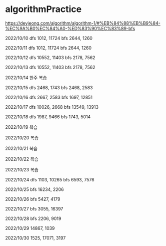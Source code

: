 # algorithmPractice

https://devjeong.com/algorithm/algorithm-1/#%EB%84%88%EB%B9%84-%EC%9A%B0%EC%84%A0-%ED%83%90%EC%83%89-bfs

2022/10/10
dfs
1012, 11724
bfs
2644, 1260


2022/10/11
dfs
1012, 11724
bfs
2644, 1260

2022/10/12
dfs
10552, 11403
bfs
2178, 7562

2022/10/13
dfs
10552, 11403
bfs
2178, 7562


2022/10/14
한주 복습


2022/10/15
dfs
2468, 1743
bfs
2468, 2583

2022/10/16
dfs
2667, 2583
bfs
1697, 12851


2022/10/17
dfs
10026, 2668
bfs
13549, 13913


2022/10/18
dfs
1987, 9466
bfs
1743, 5014


2022/10/19
복습

2022/10/20
복습

2022/10/21
복습

2022/10/22
복습

2022/10/23
복습

2022/10/24
dfs
1103, 10265
bfs
6593, 7576

2022/10/25
bfs
16234, 2206

2022/10/26
bfs
5427, 4179

2022/10/27
bfs
3055, 16397

2022/10/28
bfs
2206, 9019

2022/10/29
14867, 1039

2022/10/30
1525, 17071, 3197
